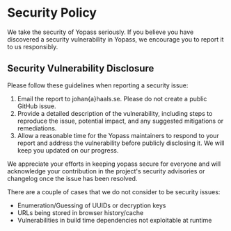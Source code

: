 # Security Policy

We take the security of Yopass seriously. If you believe you have discovered a security vulnerability in Yopass, we encourage you to report it to us responsibly.

## Security Vulnerability Disclosure

Please follow these guidelines when reporting a security issue:

1. Email the report to johan{a}haals.se. Please do not create a public GitHub issue.
2. Provide a detailed description of the vulnerability, including steps to reproduce the issue, potential impact, and any suggested mitigations or remediations.
3. Allow a reasonable time for the Yopass maintainers to respond to your report and address the vulnerability before publicly disclosing it. We will keep you updated on our progress.

We appreciate your efforts in keeping yopass secure for everyone and will acknowledge your contribution in the project's security advisories or changelog once the issue has been resolved.

There are a couple of cases that we do not consider to be security issues:

- Enumeration/Guessing of UUIDs or decryption keys
- URLs being stored in browser history/cache
- Vulnerabilities in build time dependencies not exploitable at runtime